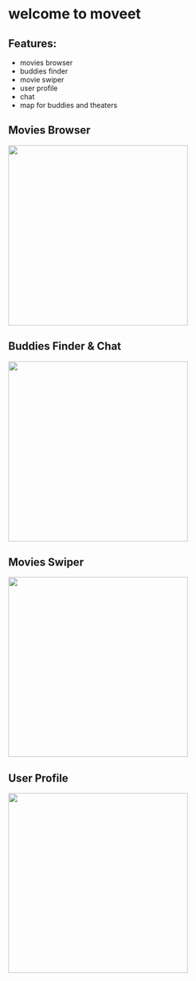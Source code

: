 # welcome to moveet


## Features:

- movies browser
- buddies finder
- movie swiper
- user profile
- chat
- map for buddies and theaters

## Movies Browser

<img src="https://cloud.githubusercontent.com/assets/17337190/26315588/ed4d7d22-3f11-11e7-9b01-1e68511be96b.gif" width="360">

## Buddies Finder & Chat

<img src="https://cloud.githubusercontent.com/assets/17337190/26310751/44ad8982-3f02-11e7-9c82-d21017db0006.gif" width="360">


## Movies Swiper
<img src="https://cloud.githubusercontent.com/assets/17337190/26315587/ed28df44-3f11-11e7-9fbe-65f3dc27d4cb.gif" width="360">


## User Profile
<img src="https://cloud.githubusercontent.com/assets/17337190/26315617/fdf14abe-3f11-11e7-958a-42bbb84539e7.gif" width="360">
